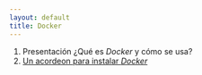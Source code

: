 ```yaml
---
layout: default
title: Docker
---
```


1. Presentación ¿Qué es *Docker* y cómo se usa?
2. [Un acordeon para instalar *Docker*](docker/instalacion.html)

